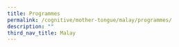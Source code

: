 ```yaml
---
title: Programmes
permalink: /cognitive/mother-tongue/malay/programmes/
description: ""
third_nav_title: Malay
---
```


